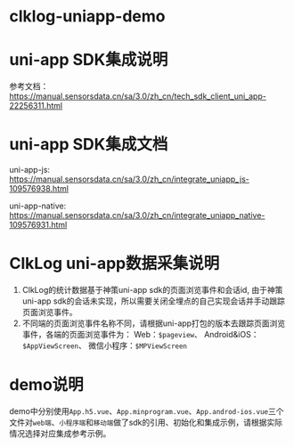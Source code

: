 # clklog-uniapp-demo

# uni-app SDK集成说明

参考文档：<https://manual.sensorsdata.cn/sa/3.0/zh_cn/tech_sdk_client_uni_app-22256311.html>

# uni-app SDK集成文档

uni-app-js: <https://manual.sensorsdata.cn/sa/3.0/zh_cn/integrate_uniapp_js-109576938.html>

uni-app-native: <https://manual.sensorsdata.cn/sa/3.0/zh_cn/integrate_uniapp_native-109576931.html>

# ClkLog uni-app数据采集说明

1. ClkLog的统计数据基于神策uni-app sdk的页面浏览事件和会话id, 由于神策uni-app sdk的会话未实现，所以需要关闭全埋点的自己实现会话并手动跟踪页面浏览事件。
2. 不同端的页面浏览事件名称不同，请根据uni-app打包的版本去跟踪页面浏览事件，各端的页面浏览事件为：    Web：`$pageview`、    Android&iOS：`$AppViewScreen`、    微信小程序：`$MPViewScreen`

# demo说明

 demo中分别使用`App.h5.vue`、`App.minprogram.vue`、`App.androd-ios.vue`三个文件对`web端`、`小程序端`和`移动端`做了sdk的引用、初始化和集成示例，请根据实际情况选择对应集成参考示例。
